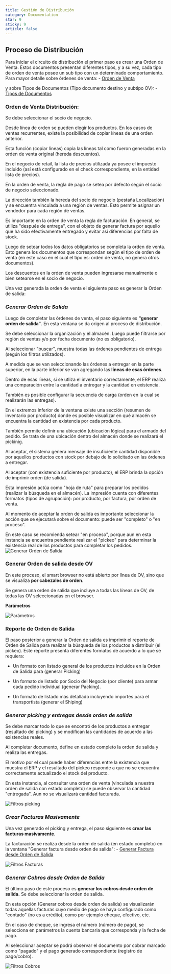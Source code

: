 ```yaml
---
title: Gestión de Distribución
category: Documentation
star: 9
sticky: 9
article: false
---
```


## Proceso de Distribución

Para iniciar el circuito de distribución el primer paso es crear una Orden de Venta.
Estos documentos presentan diferentes tipos, y a su vez, cada tipo de orden de venta posee un sub tipo con un determinado comportamiento.
Para mayor detalle sobre órdenes de venta: - [Orden de Venta](../sales-management/sales-orders/order)

y sobre Tipos de Documentos (Tipo documento destino y subtipo OV): - [Tipos de Documentos](../sales-management/sales-orders/document-type)

### Orden de Venta Distribución:

Se debe seleccionar el socio de negocio.

Desde línea de orden se pueden elegir los productos. En los casos de ventas recurrentes, existe la posibilidad de copiar líneas de una orden anterior.

Esta función (copiar líneas) copia las líneas tal como fueron generadas en la orden de venta original (hereda descuentos).

En el negocio de retail, la lista de precios utilizada ya posee el impuesto incluido (así está configurado en el check correspondiente, en la entidad lista de precios).

En la orden de venta, la regla de pago se setea por defecto según el socio de negocio seleccionado.

La dirección también la hereda del socio de negocio (pestaña Localización) y se encuentra vinculada a una región de ventas. Esto permite asignar un vendedor para cada región de ventas.

Es importante en la orden de venta la regla de facturación. En general, se utiliza "después de entrega", con el objeto de generar factura por aquello que ha sido efectivamente entregado y evitar así diferencias  por falta de stock.

Luego de setear todos los datos obligatorios se completa la orden de venta. Esto genera los documentos que correspondan según el tipo de orden de venta (en este caso en el cual el tipo es: orden de venta, no genera otros documentos).

Los descuentos en la orden de venta pueden ingresarse manualmente o bien setearse en el socio de negocio.

Una vez generada la orden de venta el siguiente paso es generar la Orden de salida:

### ***__Generar Orden de Salida__***

Luego de completar las órdenes de venta, el paso siguiente es **"generar orden de salida"**. En esta ventana se da origen al proceso de distribución.

Se debe seleccionar la organización y el almacén. Luego puede filtrarse por región de ventas y/o por fecha documento (no es obligatorio).

Al seleccionar "buscar", muestra todas las órdenes pendientes de entrega (según los filtros utilizados).

A medida que se van seleccionando las órdenes a entregar en la parte superior, en la parte inferior se van agregando las **líneas de esas órdenes**.

Dentro de esas líneas, si se utliza el inventario correctamente, el ERP realiza una comparación entre la cantidad a entregar y la cantidad en existencia.

También es posible configurar la secuencia de carga (orden en la cual se realizarán las entregas).

En el extremos inferior de la ventana existe una sección (resumen de inventario por producto) donde es posible visualizar en qué almacén se encuentra la cantidad en existencia por cada producto.

También permite definir una ubicación (ubicación lógica) para el armado del pedido. Se trata de una ubicación dentro del almacén donde se realizará el pickinig.

Al aceptar, el sistema genera mensaje de insuficiente cantidad disponible por aquellos productos con stock por debajo de lo solicitado en las órdenes a entregar.

Al aceptar (con existencia suficiente por producto), el ERP brinda la opción de imprimir orden (de salida).

Esta impresión actúa como "hoja de ruta" para preparar los pedidos (realizar la búsqueda en el almacén).
La impresión cuenta con diferentes formatos (tipos de agrupación): por producto, por factura, por orden de venta.

Al momento de aceptar la orden de salida es importante seleccionar la acción que se ejecutará sobre el documento: puede ser "completo" o "en proceso".

En este caso se recomienda setear "en proceso", porque aun en esta instancia se encuentra pendiente realizar el "pickeo" para determinar la existencia real de los productos para completar los pedidos.
![Generar Orden de Salida](/assets/img/docs/distribution-management/dim-distribution-image23.png)

### Generar Orden de salida desde OV

En este proceso, el smart browser no está abierto por línea de OV, sino que se visualiza **por cabezales de orden**.

Se genera una orden de salida que incluye a todas las líneas de OV, de todas las OV seleccionadas en el browser.

**Parámetros**

![Parámetros](/assets/img/docs/distribution-management/dim-distribution-image24.png)

### Reporte de Orden de Salida

El paso posterior a generar la Orden de salida es imprimir el reporte de Orden de Salida para realizar la búsqueda de los productos a distribuir (el pickeo).
Este reporte presenta diferentes formatos de acuerdo a lo que se requiera:

* Un formato con listado general de los productos incluidos en la Orden de Salida para (generar Picking)

* Un formato de listado por Socio del Negocio (por cliente) para armar cada pedido individual (generar Packing).

* Un formato de listado más detallado incluyendo importes para el transportista (generar el Shiping)

### ***__Generar picking y entregas desde orden de salida__***


Se debe marcar todo lo que se encontró de los productos a entregar (resultado del picking) y se modifican las cantidades de acuerdo a las existencias reales.

Al completar documento, define en estado completo la orden de salida y realiza las entregas.

El motivo por el cual puede haber diferencias entre la existencia que muestra el ERP y el resultado del pickeo responde a que no se encuentra correctamente actualizado el stock del producto.

En esta instancia, al consultar una orden de venta (vinculada a nuestra orden de salida con estado completo) se puede observar la cantidad "entregada". Aun no se visualizará cantidad facturada.

![Filtros picking](/assets/img/docs/distribution-management/dim-distribution-image25.png)

### ***__Crear Facturas Masivamente__***

Una vez generado el picking y entrega, el paso siguiente es **crear las facturas masivamente**.

La facturación se realiza desde la orden de salida (en estado completo) en la ventana "Generar factura desde orden de salida": - [Generar Factura desde Orden de Salida](../sales-management/receivable-document/bill)

![Filtros Facturas](/assets/img/docs/distribution-management/dim-distribution-image26.png)

### ***__Generar Cobros desde Orden de Salida__***


El último paso de este proceso es **generar los cobros desde orden de salida.**  Se debe seleccionar la orden de salida.

En esta opción (Generar cobros desde orden de salida) se visualizarán todas aquellas facturas cuyo medio de pago se haya configurado como "contado" (no es a crédito), como por ejemplo cheque, efectivo, etc.

En el caso de cheque, se ingresa el número (número de pago), se selecciona en parámetros la cuenta bancaria que corresponda y la fecha de pago.

Al seleccionar aceptar se podrá observar el documento por cobrar marcado como "pagado" y el pago generado correspondiente (registro de pago/cobro).

![Filtros Cobros](/assets/img/docs/distribution-management/dim-distribution-image27.png)